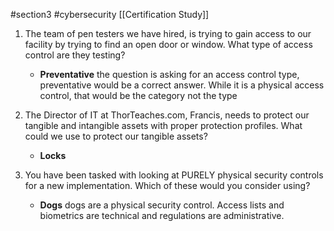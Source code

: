 #section3  #cybersecurity
[[Certification Study]] 

1. The team of pen testers we have hired, is trying to gain access to our facility by trying to find an open door or window. What type of access control are they testing?
	-  **Preventative**
		the question is asking for an access control type, preventative would be a correct answer. While it is a physical access control, that would be the category not the type

1. The Director of IT at ThorTeaches.com, Francis, needs to protect our tangible and intangible assets with proper protection profiles. What could we use to protect our tangible assets?
	- **Locks**

1. You have been tasked with looking at PURELY physical security controls for a new implementation. Which of these would you consider using?
	- **Dogs** 
		dogs are a physical security control. Access lists and biometrics are technical and regulations are administrative. 
